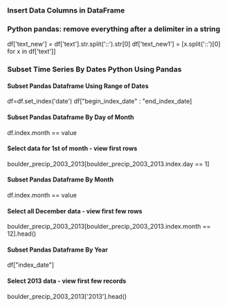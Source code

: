 ### Insert Data Columns in DataFrame

### Python pandas: remove everything after a delimiter in a string
df['text_new'] = df['text'].str.split('::').str[0]
df['text_new1'] = [x.split('::')[0] for x in df['text']]

### Subset Time Series By Dates Python Using Pandas

  #### Subset Pandas Dataframe Using Range of Dates
  df=df.set_index('date')
  df["begin_index_date" : "end_index_date]
  
  #### Subset Pandas Dataframe By Day of Month
  df.index.month == value
  
  #### Select data for 1st of month - view first rows
  boulder_precip_2003_2013[boulder_precip_2003_2013.index.day == 1]
  
  #### Subset Pandas Dataframe By Month
  df.index.month == value

  #### Select all December data - view first few rows
  boulder_precip_2003_2013[boulder_precip_2003_2013.index.month == 12].head()
 
  #### Subset Pandas Dataframe By Year
  df["index_date"]
  
  #### Select 2013 data - view first few records
  boulder_precip_2003_2013['2013'].head()
